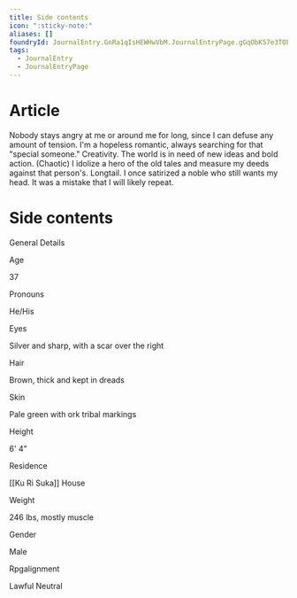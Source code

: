 ```yaml
---
title: Side contents
icon: ":sticky-note:"
aliases: []
foundryId: JournalEntry.GnRa1qIsHEWHwVbM.JournalEntryPage.gGqObK57e3TOFYpN
tags:
  - JournalEntry
  - JournalEntryPage
---
```





# Article
Nobody stays angry at me or around me for long, since I can defuse any amount of tension. I'm a hopeless romantic, always searching for that "special someone." Creativity. The world is in need of new ideas and bold action. (Chaotic) I idolize a hero of the old tales and measure my deeds against that person's. Longtail. I once satirized a noble who still wants my head. It was a mistake that I will likely repeat.


# Side contents
General Details

Age

37

Pronouns

He/His

Eyes

Silver and sharp, with a scar over the right

Hair

Brown, thick and kept in dreads

Skin

Pale green with ork tribal markings

Height

6' 4"

Residence

[[Ku Ri Suka]] House

Weight

246 lbs, mostly muscle

Gender

Male

Rpgalignment

Lawful Neutral